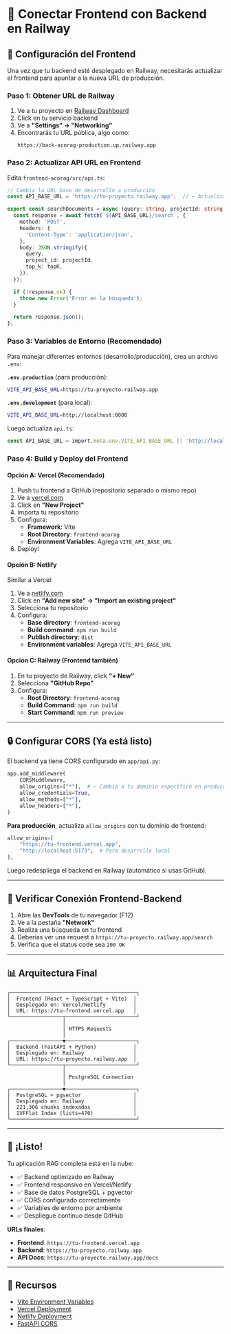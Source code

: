 # 🔗 Conectar Frontend con Backend en Railway

## 📝 Configuración del Frontend

Una vez que tu backend esté desplegado en Railway, necesitarás actualizar el frontend para apuntar a la nueva URL de producción.

### Paso 1: Obtener URL de Railway

1. Ve a tu proyecto en [Railway Dashboard](https://railway.app/dashboard)
2. Click en tu servicio backend
3. Ve a **"Settings" → "Networking"**
4. Encontrarás tu URL pública, algo como:
   ```
   https://back-acorag-production.up.railway.app
   ```

### Paso 2: Actualizar API URL en Frontend

Edita `frontend-acorag/src/api.ts`:

```typescript
// Cambia la URL base de desarrollo a producción
const API_BASE_URL = 'https://tu-proyecto.railway.app';  // ← Actualiza aquí

export const searchDocuments = async (query: string, projectId: string, topK: number = 5) => {
  const response = await fetch(`${API_BASE_URL}/search`, {
    method: 'POST',
    headers: {
      'Content-Type': 'application/json',
    },
    body: JSON.stringify({
      query,
      project_id: projectId,
      top_k: topK,
    }),
  });

  if (!response.ok) {
    throw new Error('Error en la búsqueda');
  }

  return response.json();
};
```

### Paso 3: Variables de Entorno (Recomendado)

Para manejar diferentes entornos (desarrollo/producción), crea un archivo `.env`:

**`.env.production`** (para producción):
```bash
VITE_API_BASE_URL=https://tu-proyecto.railway.app
```

**`.env.development`** (para local):
```bash
VITE_API_BASE_URL=http://localhost:8000
```

Luego actualiza `api.ts`:
```typescript
const API_BASE_URL = import.meta.env.VITE_API_BASE_URL || 'http://localhost:8000';
```

### Paso 4: Build y Deploy del Frontend

#### Opción A: Vercel (Recomendado)
1. Push tu frontend a GitHub (repositorio separado o mismo repo)
2. Ve a [vercel.com](https://vercel.com)
3. Click en **"New Project"**
4. Importa tu repositorio
5. Configura:
   - **Framework**: Vite
   - **Root Directory**: `frontend-acorag`
   - **Environment Variables**: Agrega `VITE_API_BASE_URL`
6. Deploy!

#### Opción B: Netlify
Similar a Vercel:
1. Ve a [netlify.com](https://netlify.com)
2. Click en **"Add new site" → "Import an existing project"**
3. Selecciona tu repositorio
4. Configura:
   - **Base directory**: `frontend-acorag`
   - **Build command**: `npm run build`
   - **Publish directory**: `dist`
   - **Environment variables**: Agrega `VITE_API_BASE_URL`

#### Opción C: Railway (Frontend también)
1. En tu proyecto de Railway, click **"+ New"**
2. Selecciona **"GitHub Repo"**
3. Configura:
   - **Root Directory**: `frontend-acorag`
   - **Build Command**: `npm run build`
   - **Start Command**: `npm run preview`

---

## 🔒 Configurar CORS (Ya está listo)

El backend ya tiene CORS configurado en `app/api.py`:

```python
app.add_middleware(
    CORSMiddleware,
    allow_origins=["*"],  # ← Cambia a tu dominio específico en producción
    allow_credentials=True,
    allow_methods=["*"],
    allow_headers=["*"],
)
```

**Para producción**, actualiza `allow_origins` con tu dominio de frontend:

```python
allow_origins=[
    "https://tu-frontend.vercel.app",
    "http://localhost:5173",  # Para desarrollo local
],
```

Luego redespliega el backend en Railway (automático si usas GitHub).

---

## 🧪 Verificar Conexión Frontend-Backend

1. Abre las **DevTools** de tu navegador (F12)
2. Ve a la pestaña **"Network"**
3. Realiza una búsqueda en tu frontend
4. Deberías ver una request a `https://tu-proyecto.railway.app/search`
5. Verifica que el status code sea `200 OK`

---

## 📊 Arquitectura Final

```
┌─────────────────────────────────────────┐
│  Frontend (React + TypeScript + Vite)  │
│  Desplegado en: Vercel/Netlify         │
│  URL: https://tu-frontend.vercel.app   │
└─────────────────┬───────────────────────┘
                  │
                  │ HTTPS Requests
                  │
┌─────────────────▼───────────────────────┐
│  Backend (FastAPI + Python)            │
│  Desplegado en: Railway                │
│  URL: https://tu-proyecto.railway.app  │
└─────────────────┬───────────────────────┘
                  │
                  │ PostgreSQL Connection
                  │
┌─────────────────▼───────────────────────┐
│  PostgreSQL + pgvector                 │
│  Desplegado en: Railway                │
│  221,306 chunks indexados              │
│  IVFFlat Index (lists=470)             │
└─────────────────────────────────────────┘
```

---

## 🎉 ¡Listo!

Tu aplicación RAG completa está en la nube:
- ✅ Backend optimizado en Railway
- ✅ Frontend responsivo en Vercel/Netlify
- ✅ Base de datos PostgreSQL + pgvector
- ✅ CORS configurado correctamente
- ✅ Variables de entorno por ambiente
- ✅ Despliegue continuo desde GitHub

**URLs finales**:
- **Frontend**: `https://tu-frontend.vercel.app`
- **Backend**: `https://tu-proyecto.railway.app`
- **API Docs**: `https://tu-proyecto.railway.app/docs`

---

## 🔗 Recursos

- [Vite Environment Variables](https://vitejs.dev/guide/env-and-mode.html)
- [Vercel Deployment](https://vercel.com/docs)
- [Netlify Deployment](https://docs.netlify.com/)
- [FastAPI CORS](https://fastapi.tiangolo.com/tutorial/cors/)
